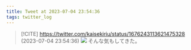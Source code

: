 ```yaml
---
title: Tweet at 2023-07-04 23:54:36
tags: twitter_log
---
```


> [!CITE] https://twitter.com/kaisekiriu/status/1676243113621475328 (2023-07-04 23:54:36)
> ![](https://twitter.com/kaisekiriu/status/1676243113621475328)
> そんな気もしてきた。

